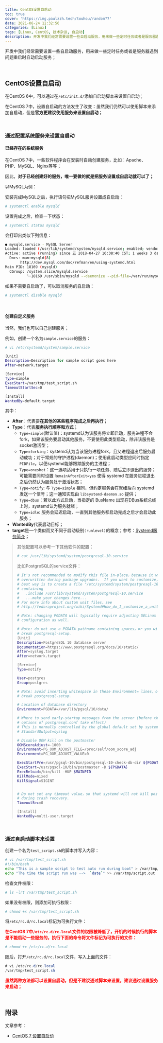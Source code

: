 ```yaml
---
title: CentOS设置自启动
toc: true
cover: 'https://img.paulzzh.tech/touhou/random?7'
date: 2021-06-24 12:32:56
categories: [Linux]
tags: [Linux, CentOS, 技术杂谈, 自启动]
description: 开发中我们经常需要设置一些自启动服务，用来做一些定时任务或者是服务器遇到问题重启时自动启动服务；
---
```


开发中我们经常需要设置一些自启动服务，用来做一些定时任务或者是服务器遇到问题重启时自动启动服务；

<br/>

<!--more-->

## **CentOS设置自启动**

在CentOS 6中，可以通过在`/etc/init.d/`添加自启动脚本来设置自启动；

在CentOS 7中，设置自启动的方法发生了改变：虽然我们仍然可以使用脚本来添加自启动，但是**官方更建议使用服务来设置自启动**；

<br/>

### **通过配置系统服务来设置自启动**

#### **已经存在的系统服务**

在CentOS 7中，一些软件程序会在安装时自动创建服务，比如：Apache、PHP、MySQL、Nginx等等；

因此，**对于已经创建好的服务，唯一要做的就是把服务设置成自启动就可以了；**

以MySQL为例：

安装完成MySQL之后，执行语句把MySQL服务设置成自启动：

```bash
# systemctl enable mysqld
```

设置完成之后，检查一下状态：

```bash
# systemctl status mysqld
```

会打印出类似下列信息：

```bash
● mysqld.service - MySQL Server
Loaded: loaded (/usr/lib/systemd/system/mysqld.service; enabled; vendor preset: disabled)
Active: active (running) since 五 2018-04-27 16:38:40 CST; 1 weeks 3 days ago
  Docs: man:mysqld(8)
       http://dev.mysql.com/doc/refman/en/using-systemd.html
Main PID: 18169 (mysqld)
  CGroup: /system.slice/mysqld.service
          └─18169 /usr/sbin/mysqld --daemonize --pid-file=/var/run/mysqld/mysqld.pid
```

如果不需要自启动了，可以取消服务的自启动：

```bash
# systemctl disable mysqld
```

<br/>

#### **创建自定义服务**

当然，我们也可以自己创建服务；

例如，创建一个名为`sample.service`的服务：

```bash
# vi /etc/systemd/system/sample.service

[Unit]
Description=Description for sample script goes here
After=network.target

[Service]
Type=simple
ExecStart=/var/tmp/test_script.sh
TimeoutStartSec=0

[Install]
WantedBy=default.target
```

其中：

-   **After**：代表要**在其他的某些程序完成之后再执行；**
-   **Type**：代表**服务执行顺序和方式；**
    -   `Type=simple`(默认值)：systemd认为该服务将立即启动，服务进程不会fork，如果该服务要启动其他服务，不要使用此类型启动，除非该服务是socket激活型；
    -   `Type=forking`：systemd认为当该服务进程fork，且父进程退出后服务启动成功；对于常规的守护进程(daemon)；使用此启动类型应同时指定 `PIDFile`，以便systemd能够跟踪服务的主进程；
    -   `Type=oneshot`：这一选项适用于只执行一项任务、随后立即退出的服务；可能需要同时设置 `RemainAfterExit=yes` 使得 systemd 在服务进程退出之后仍然认为服务处于激活状态；
    -   `Type=notify`: 与 `Type=simple` 相同，但约定服务会在就绪后向 systemd 发送一个信号；这一通知实现由 `libsystemd-daemon.so` 提供；
    -   `Type=dbus`：若以此方式启动，当指定的 BusName 出现在DBus系统总线上时，systemd认为服务就绪；
    -   `Type=idle`: 服务会延迟启动，一直到其他服务都启动完成之后才会启动此服务；
-   **WantedBy**代表启动目标；
-   **target**是一个类似而又不同于启动级别`(runlevel)`的概念；参考：[Systemd服务简介](https://link.jianshu.com?t=http%3A%2F%2Fwww.360doc.com%2Fcontent%2F14%2F0711%2F12%2F9075092_393633966.shtml)；

>   其他配置可以参考一下其他软件的配置：
>
>   ```bash
>   # cat /usr/lib/systemd/system/postgresql-10.service
>   ```
>
>   比如PostgreSQL的service文件：
>
>   ```bash
>   # It's not recommended to modify this file in-place，because it will be
>   # overwritten during package upgrades.  If you want to customize，the
>   # best way is to create a file "/etc/systemd/system/postgresql-10.service",
>   # containing
>   #   .include /usr/lib/systemd/system/postgresql-10.service
>   #   ...make your changes here...
>   # For more info about custom unit files，see
>   # http://fedoraproject.org/wiki/Systemd#How_do_I_customize_a_unit_file.2F_add_a_custom_unit_file.3F
>   
>   # Note: changing PGDATA will typically require adjusting SELinux
>   # configuration as well.
>   
>   # Note: do not use a PGDATA pathname containing spaces，or you will
>   # break postgresql-setup.
>   [Unit]
>   Description=PostgreSQL 10 database server
>   Documentation=https://www.postgresql.org/docs/10/static/
>   After=syslog.target
>   After=network.target
>   
>   [Service]
>   Type=notify
>   
>   User=postgres
>   Group=postgres
>   
>   # Note: avoid inserting whitespace in these Environment= lines，or you may
>   # break postgresql-setup.
>   
>   # Location of database directory
>   Environment=PGDATA=/var/lib/pgsql/10/data/
>   
>   # Where to send early-startup messages from the server (before the logging
>   # options of postgresql.conf take effect)
>   # This is normally controlled by the global default set by systemd
>   # StandardOutput=syslog
>   
>   # Disable OOM kill on the postmaster
>   OOMScoreAdjust=-1000
>   Environment=PG_OOM_ADJUST_FILE=/proc/self/oom_score_adj
>   Environment=PG_OOM_ADJUST_VALUE=0
>   
>   ExecStartPre=/usr/pgsql-10/bin/postgresql-10-check-db-dir ${PGDATA}
>   ExecStart=/usr/pgsql-10/bin/postmaster -D ${PGDATA}
>   ExecReload=/bin/kill -HUP $MAINPID
>   KillMode=mixed
>   KillSignal=SIGINT
>   
>   
>   # Do not set any timeout value，so that systemd will not kill postmaster
>   # during crash recovery.
>   TimeoutSec=0
>   
>   [Install]
>   WantedBy=multi-user.target
>   ```

<br/>

### **通过自启动脚本来设置**

创建一个名为`test_script.sh`的脚本并写入内容：

```bash
# vi /var/tmp/test_script.sh
#!/bin/bash
echo "This is a sample script to test auto run during boot" > /var/tmp/script.out
echo "The time the script run was -->  `date`" >> /var/tmp/script.out
```

检查文件权限：

```bash
# ls -lrt /var/tmp/test_script.sh
```

如果没有权限，则添加可执行权限：

```bash
# chmod +x /var/tmp/test_script.sh
```

将`/etc/rc.d/rc.local`标记为可执行文件：

<font color="#f00">**在CentOS 7中`/etc/rc.d/rc.local`文件的权限被降低了，开机的时候执行的脚本是不能启动一些服务的，执行下面的命令将文件标记为可执行的文件：**</font>

```bash
# chmod +x /etc/rc.d/rc.local
```

随后，打开`/etc/rc.d/rc.local`文件，写入上面的文件：

```csharp
# vi /etc/rc.d/rc.local
/var/tmp/test_script.sh
```

<font color="#f00">**虽然两种方法都可以设置自启动，但是不建议通过脚本来设置，建议通过设置服务来启动；**</font>

<br/>

## **附录**

文章参考：

-   [CentOS 7 设置自启动](https://www.jianshu.com/p/33ef443bc05e)

<br/>